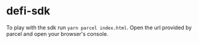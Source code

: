 # defi-sdk

To play with the sdk run `yarn parcel index.html`. Open the url provided by parcel and open your browser's console.
